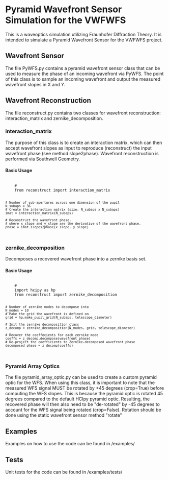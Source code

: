 # Pyramid Wavefront Sensor Simulation for the VWFWFS

This is a waveoptics simulation utilizing Fraunhofer Diffraction Theory. It is intended to simulate a Pyramid Wavefront Sensor for the VWFWFS project. 


## Wavefront Sensor
The file PyWFS.py contains a pyramid wavefront sensor class that can be used to measure the phase of an incoming wavefront via PyWFS. 
The point of this class is to sample an incoming wavefront and output the measured wavefront slopes in X and Y. 


## Wavefront Reconstruction
The file reconstruct.py contains two classes for wavefront reconstruction: 
interaction_matrix and zernike_decomposition. 

### interaction_matrix
The purpose of this class is to create an interaction matrix, which can then accept wavefront slopes as input to reproduce (reconstruct) the input wavefront phase (see method slope2phase). Wavefront reconstruction is performed via Southwell Geometry. 

#### Basic Usage
<code>
    #
    from reconstruct import interaction_matrix

    # Number of sub-apertures across one dimension of the pupil
    N_subaps = 36
    # Create the interaction matrix (size: N_subaps x N_subaps)
    imat = interaction_matrix(N_subaps)

    # Reconstruct the wavefront phase, 
    # where x_slope and y_slope are the derivative of the wavefront phase.
    phase = imat.slopes2phase(x_slope, y_slope)
</code>


### zernike_decomposition
Decomposes a recovered wavefront phase into a zernike basis set. 

#### Basic Usage
<code>
    #
    import hcipy as hp
    from reconstruct import zernike_decomposition

    # Number of zernike modes to decompose into
    N_modes = 10
    # Make the grid the wavefront is defined on
    grid = hp.make_pupil_grid(N_subaps, telescope_diameter)

    # Init the zernike decomposition class
    z_decomp = zernike_decomposition(N_modes, grid, telescope_diameter)

    # Recover the coeffecients for each zernike mode
    coeffs = z_decomp.decompose(wavefront_phase)
    # Re-project the coefficients to Zernike-decomposed wavefront phase
    decomposed_phase = z_decomp(coeffs)
</code>



### Pyramid Array Optics
The file pyramid_array_optic.py can be used to create a custom pyramid optic for the WFS. 
When using this class, it is important to note that the measured WFS signal MUST be rotated by +45 degrees (crop=True) before computing the WFS slopes. 
This is because the pyramid optic is rotated 45 degrees compared to the default HCIpy pyramid optic. 
Resulting, the recovered phase will then also need to be "de-rotated" by -45 degrees to account for the WFS signal being rotated (crop=False). 
Rotation should be done using the static wavefront sensor method "rotate"


## Examples
Examples on how to use the code can be found in /examples/

## Tests
Unit tests for the code can be found in /examples/tests/
